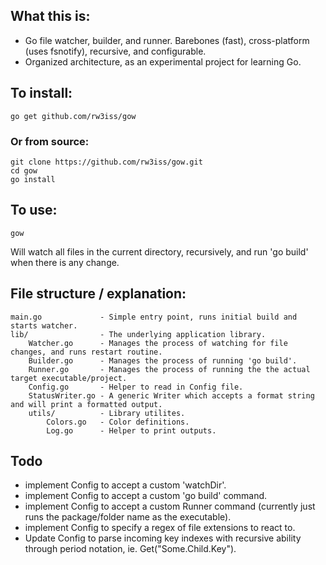 ## What this is:

- Go file watcher, builder, and runner. Barebones (fast), cross-platform (uses fsnotify), recursive, and configurable.
- Organized architecture, as an experimental project for learning Go.


## To install:
```
go get github.com/rw3iss/gow
```

### Or from source:
```
git clone https://github.com/rw3iss/gow.git
cd gow
go install
```

## To use:
```
gow
```

Will watch all files in the current directory, recursively, and run 'go build' when there is any change.


## File structure / explanation:
```
main.go             - Simple entry point, runs initial build and starts watcher.
lib/                - The underlying application library.
    Watcher.go      - Manages the process of watching for file changes, and runs restart routine.
    Builder.go      - Manages the process of running 'go build'.
    Runner.go       - Manages the process of running the the actual target executable/project. 
    Config.go       - Helper to read in Config file.
    StatusWriter.go - A generic Writer which accepts a format string and will print a formatted output.
    utils/          - Library utilites.
        Colors.go   - Color definitions.
        Log.go      - Helper to print outputs.
```

 ## Todo
 - implement Config to accept a custom 'watchDir'.
 - implement Config to accept a custom 'go build' command.
 - implement Config to accept a custom Runner command (currently just runs the package/folder name as the executable).
 - implement Config to specify a regex of file extensions to react to.
 - Update Config to parse incoming key indexes with recursive ability through period notation, ie. Get("Some.Child.Key").